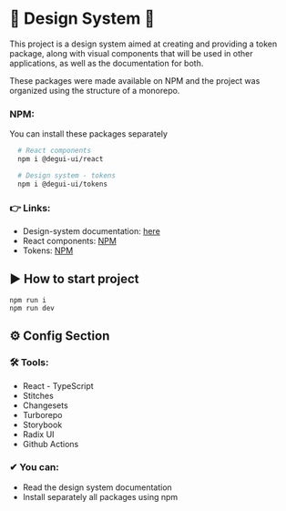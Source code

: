 # 🚀 Design System 🚀

This project is a design system aimed at creating and providing a token package, along with visual components that will be used in other applications, as well as the documentation for both.

These packages were made available on NPM and the project was organized using the structure of a monorepo.

### NPM:
You can install these packages separately
```bash
  # React components
  npm i @degui-ui/react

  # Design system - tokens
  npm i @degui-ui/tokens
```

### 👉 Links: 
- Design-system documentation: [here](https://degui1.github.io/Design-system/)
- React components: [NPM](https://www.npmjs.com/package/@degui-ui/react)
- Tokens: [NPM](https://www.npmjs.com/package/@degui-ui/tokens)

## ▶ How to start project

```shell
npm run i
npm run dev
```

## ⚙ Config Section

### 🛠 Tools:
 - React - TypeScript
 - Stitches
 - Changesets
 - Turborepo
 - Storybook
 - Radix UI
 - Github Actions
 
### ✔ You can:
- Read the design system documentation
- Install separately all packages using npm
